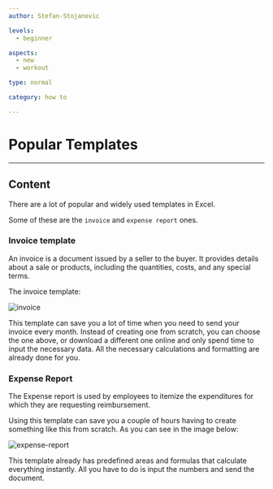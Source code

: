 ```yaml
---
author: Stefan-Stojanovic

levels:
  - beginner

aspects:
  - new
  - workout

type: normal

category: how to

---
```

# Popular Templates 

---
## Content

There are a lot of popular and widely used templates in Excel.

Some of these are the `invoice` and `expense report` ones.

### Invoice template

An invoice is a document issued by a seller to the buyer. It provides details about a sale or products, including the quantities, costs, and any special terms.


The invoice template:

![invoice](https://img.enkipro.com/e339711804d0fd9972027d37fbd0a5ed.png)

This template can save you a lot of time when you need to send your invoice every month.
Instead of creating one from scratch, you can choose the one above, or download a different one online and only spend time to input the necessary data. All the necessary calculations and formatting are already done for you.


### Expense Report

The Expense report is used by employees to itemize the expenditures for which they are requesting reimbursement.

Using this template can save you a couple of hours having to create something like this from scratch. 
As you can see in the image below:

![expense-report](https://img.enkipro.com/b044b1cdc8417da698391ee776c55067.png)

This template already has predefined areas and formulas that calculate everything instantly. All you have to do is input the numbers and send the document.